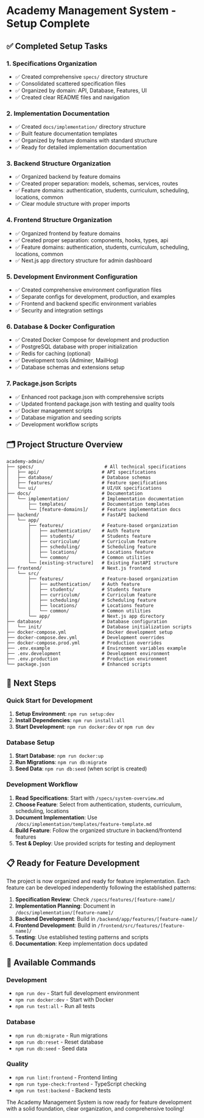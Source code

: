 # Academy Management System - Setup Complete

## ✅ Completed Setup Tasks

### 1. Specifications Organization
- ✅ Created comprehensive `specs/` directory structure
- ✅ Consolidated scattered specification files
- ✅ Organized by domain: API, Database, Features, UI
- ✅ Created clear README files and navigation

### 2. Implementation Documentation
- ✅ Created `docs/implementation/` directory structure
- ✅ Built feature documentation templates
- ✅ Organized by feature domains with standard structure
- ✅ Ready for detailed implementation documentation

### 3. Backend Structure Organization
- ✅ Organized backend by feature domains
- ✅ Created proper separation: models, schemas, services, routes
- ✅ Feature domains: authentication, students, curriculum, scheduling, locations, common
- ✅ Clear module structure with proper imports

### 4. Frontend Structure Organization
- ✅ Organized frontend by feature domains
- ✅ Created proper separation: components, hooks, types, api
- ✅ Feature domains: authentication, students, curriculum, scheduling, locations, common
- ✅ Next.js app directory structure for admin dashboard

### 5. Development Environment Configuration
- ✅ Created comprehensive environment configuration files
- ✅ Separate configs for development, production, and examples
- ✅ Frontend and backend specific environment variables
- ✅ Security and integration settings

### 6. Database & Docker Configuration
- ✅ Created Docker Compose for development and production
- ✅ PostgreSQL database with proper initialization
- ✅ Redis for caching (optional)
- ✅ Development tools (Adminer, MailHog)
- ✅ Database schemas and extensions setup

### 7. Package.json Scripts
- ✅ Enhanced root package.json with comprehensive scripts
- ✅ Updated frontend package.json with testing and quality tools
- ✅ Docker management scripts
- ✅ Database migration and seeding scripts
- ✅ Development workflow scripts

## 🗂️ Project Structure Overview

```
academy-admin/
├── specs/                          # All technical specifications
│   ├── api/                       # API specifications
│   ├── database/                  # Database schemas
│   ├── features/                  # Feature specifications
│   └── ui/                        # UI/UX specifications
├── docs/                          # Documentation
│   └── implementation/            # Implementation documentation
│       ├── templates/             # Documentation templates
│       └── [feature-domains]/     # Feature implementation docs
├── backend/                       # FastAPI backend
│   └── app/
│       ├── features/              # Feature-based organization
│       │   ├── authentication/    # Auth feature
│       │   ├── students/          # Students feature
│       │   ├── curriculum/        # Curriculum feature
│       │   ├── scheduling/        # Scheduling feature
│       │   ├── locations/         # Locations feature
│       │   └── common/            # Common utilities
│       └── [existing-structure]   # Existing FastAPI structure
├── frontend/                      # Next.js frontend
│   └── src/
│       ├── features/              # Feature-based organization
│       │   ├── authentication/    # Auth feature
│       │   ├── students/          # Students feature
│       │   ├── curriculum/        # Curriculum feature
│       │   ├── scheduling/        # Scheduling feature
│       │   ├── locations/         # Locations feature
│       │   └── common/            # Common utilities
│       └── app/                   # Next.js app directory
├── database/                      # Database configuration
│   └── init/                      # Database initialization scripts
├── docker-compose.yml             # Docker development setup
├── docker-compose.dev.yml         # Development overrides
├── docker-compose.prod.yml        # Production overrides
├── .env.example                   # Environment variables example
├── .env.development               # Development environment
├── .env.production                # Production environment
└── package.json                   # Enhanced scripts
```

## 🚀 Next Steps

### Quick Start for Development
1. **Setup Environment**: `npm run setup:dev`
2. **Install Dependencies**: `npm run install:all`
3. **Start Development**: `npm run docker:dev` or `npm run dev`

### Database Setup
1. **Start Database**: `npm run docker:up`
2. **Run Migrations**: `npm run db:migrate`
3. **Seed Data**: `npm run db:seed` (when script is created)

### Development Workflow
1. **Read Specifications**: Start with `/specs/system-overview.md`
2. **Choose Feature**: Select from authentication, students, curriculum, scheduling, locations
3. **Document Implementation**: Use `/docs/implementation/templates/feature-template.md`
4. **Build Feature**: Follow the organized structure in backend/frontend features
5. **Test & Deploy**: Use provided scripts for testing and deployment

## 📋 Ready for Feature Development

The project is now organized and ready for feature implementation. Each feature can be developed independently following the established patterns:

1. **Specification Review**: Check `/specs/features/[feature-name]/`
2. **Implementation Planning**: Document in `/docs/implementation/[feature-name]/`
3. **Backend Development**: Build in `/backend/app/features/[feature-name]/`
4. **Frontend Development**: Build in `/frontend/src/features/[feature-name]/`
5. **Testing**: Use established testing patterns and scripts
6. **Documentation**: Keep implementation docs updated

## 🔧 Available Commands

### Development
- `npm run dev` - Start full development environment
- `npm run docker:dev` - Start with Docker
- `npm run test:all` - Run all tests

### Database
- `npm run db:migrate` - Run migrations
- `npm run db:reset` - Reset database
- `npm run db:seed` - Seed data

### Quality
- `npm run lint:frontend` - Frontend linting
- `npm run type-check:frontend` - TypeScript checking
- `npm run test:backend` - Backend tests

The Academy Management System is now ready for feature development with a solid foundation, clear organization, and comprehensive tooling!